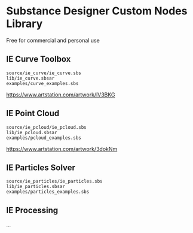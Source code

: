 # Substance Designer Custom Nodes Library
Free for commercial and personal use

## IE Curve Toolbox
```
source/ie_curve/ie_curve.sbs
lib/ie_curve.sbsar
examples/curve_examples.sbs
```

https://www.artstation.com/artwork/lV3BKG

## IE Point Cloud 
```
source/ie_pcloud/ie_pcloud.sbs
lib/ie_pcloud.sbsar
examples/pcloud_examples.sbs
```

https://www.artstation.com/artwork/3dokNm

## IE Particles Solver

```
source/ie_particles/ie_particles.sbs
lib/ie_particles.sbsar
examples/particles_examples.sbs
```

## IE Processing
...
